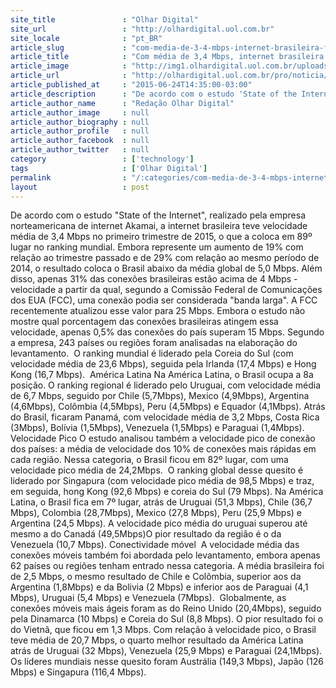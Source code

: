 ```yaml
---
site_title               : "Olhar Digital"
site_url                 : "http://olhardigital.uol.com.br"
site_locale              : "pt_BR"
article_slug             : "com-media-de-3-4-mbps-internet-brasileira-fica-em-89o-lugar-em-ranking"
article_title            : "Com média de 3,4 Mbps, internet brasileira fica em 89º lugar em ranking"
article_image            : "http://img1.olhardigital.uol.com.br/uploads/acervo_imagens/2015/06/20150624142816_660_420.jpg"
article_url              : "http://olhardigital.uol.com.br/pro/noticia/com-media-de-3-4-mbps-internet-brasileira-fica-em-89-lugar-em-ranking/49359"
article_published_at     : "2015-06-24T14:35:00-03:00"
article_description      : "De acordo com o estudo 'State of the Internet', realizado pela empresa norteamericana de internet Akamai, a internet brasileira teve velocidade média de 3,4 Mbps no primeiro trimestre de 2015, o que a coloca em 89º lugar no ranking mundial. Embora represente um aumento de 19% com relação ao trimestre passado e de 29% com relação ao mesmo período de 2014, o resultado coloca o Brasil abaixo da média global de 5,0 Mbps. Além disso, apenas 31% das conexões brasileiras estão acima de 4 Mbps - velocidade a partir da qual, segundo a Comissão Federal de Comunicações dos EUA (FCC), uma conexão podia ser considerada 'banda larga'. A FCC recentemente atualizou esse valor para 25 Mbps. Embora o estudo não mostre qual porcentagem das conexões brasileiras atingem essa velocidade, apenas 0,5% das conexões do país superam 15 Mbps. Segundo a empresa, 243 países ou regiões foram analisadas na elaboração do levantamento.  O ranking mundial é liderado pela Coreia do Sul (com velocidade média de 23,6 Mbps), seguida pela Irlanda (17,4 Mbps) e Hong Kong (16,7 Mbps).  América Latina Na América Latina, o Brasil ocupa a 8a posição. O ranking regional é liderado pelo Uruguai, com velocidade média de 6,7 Mbps, seguido por Chile (5,7Mbps), Mexico (4,9Mbps), Argentina (4,6Mbps), Colômbia (4,5Mbps), Peru (4,5Mbps) e Equador (4,1Mbps). Atrás do Brasil, ficaram Panamá, com velocidade média de 3,2 Mbps, Costa Rica (3Mbps), Bolívia (1,5Mbps), Venezuela (1,5Mbps) e Paraguai (1,4Mbps). Velocidade Pico O estudo analisou também a velocidade pico de conexão dos países: a média de velocidade dos 10% de conexões mais rápidas em cada região. Nessa categoria, o Brasil ficou em 82º lugar, com uma velocidade pico média de 24,2Mbps.  O ranking global desse quesito é liderado por Singapura (com velocidade pico média de 98,5 Mbps) e traz, em seguida, hong Kong (92,6 Mbps) e coreia do Sul (79 Mbps). Na América Latina, o Brasil fica em 7º lugar, atrás de Uruguai (51,3 Mbps), Chile (36,7 Mbps), Colombia (28,7Mbps), Mexico (27,8 Mbps), Peru (25,9 Mbps) e Argentina (24,5 Mbps). A velocidade pico média do uruguai superou até mesmo a do Canadá (49,5Mbps)O pior resultado da região é o da Venezuela (10,7 Mbps). Conectividade móvel  A velocidade média das conexões móveis também foi abordada pelo levantamento, embora apenas 62 países ou regiões tenham entrado nessa categoria. A média brasileira foi de 2,5 Mbps, o mesmo resultado de Chile e Colômbia, superior aos da Argentina (1,8Mbps) e da Bolivia (2 Mbps) e inferior aos de Paraguai (4,1 Mbps), Uruguai (5,4 Mbps) e Venezuela (7Mbps).  Globalmente, as conexões móveis mais ágeis foram as do Reino Unido (20,4Mbps), seguido pela Dinamarca (10 Mbps) e Coreia do Sul (8,8 Mbps). O pior resultado foi o do Vietnã, que ficou em 1,3 Mbps. Com relação à velocidade pico, o Brasil teve média de 20,7 Mbps, o quarto melhor resultado da América Latina atrás de Uruguai (32 Mbps), Venezuela (25,9 Mbps) e Paraguai (24,1Mbps). Os líderes mundiais nesse quesito foram Austrália (149,3 Mbps), Japão (126 Mbps) e Singapura (116,4 Mbps)."
article_author_name      : "Redação Olhar Digital"
article_author_image     : null
article_author_biography : null
article_author_profile   : null
article_author_facebook  : null
article_author_twitter   : null
category                 : ['technology']
tags                     : ['Olhar Digital']
permalink                : "/:categories/com-media-de-3-4-mbps-internet-brasileira-fica-em-89o-lugar-em-ranking/"
layout                   : post
---
```


De acordo com o estudo "State of the Internet", realizado pela empresa norteamericana de internet Akamai, a internet brasileira teve velocidade média de 3,4 Mbps no primeiro trimestre de 2015, o que a coloca em 89º lugar no ranking mundial. Embora represente um aumento de 19% com relação ao trimestre passado e de 29% com relação ao mesmo período de 2014, o resultado coloca o Brasil abaixo da média global de 5,0 Mbps. Além disso, apenas 31% das conexões brasileiras estão acima de 4 Mbps - velocidade a partir da qual, segundo a Comissão Federal de Comunicações dos EUA (FCC), uma conexão podia ser considerada "banda larga". A FCC recentemente atualizou esse valor para 25 Mbps. Embora o estudo não mostre qual porcentagem das conexões brasileiras atingem essa velocidade, apenas 0,5% das conexões do país superam 15 Mbps. Segundo a empresa, 243 países ou regiões foram analisadas na elaboração do levantamento.  O ranking mundial é liderado pela Coreia do Sul (com velocidade média de 23,6 Mbps), seguida pela Irlanda (17,4 Mbps) e Hong Kong (16,7 Mbps).  América Latina Na América Latina, o Brasil ocupa a 8a posição. O ranking regional é liderado pelo Uruguai, com velocidade média de 6,7 Mbps, seguido por Chile (5,7Mbps), Mexico (4,9Mbps), Argentina (4,6Mbps), Colômbia (4,5Mbps), Peru (4,5Mbps) e Equador (4,1Mbps). Atrás do Brasil, ficaram Panamá, com velocidade média de 3,2 Mbps, Costa Rica (3Mbps), Bolívia (1,5Mbps), Venezuela (1,5Mbps) e Paraguai (1,4Mbps). Velocidade Pico O estudo analisou também a velocidade pico de conexão dos países: a média de velocidade dos 10% de conexões mais rápidas em cada região. Nessa categoria, o Brasil ficou em 82º lugar, com uma velocidade pico média de 24,2Mbps.  O ranking global desse quesito é liderado por Singapura (com velocidade pico média de 98,5 Mbps) e traz, em seguida, hong Kong (92,6 Mbps) e coreia do Sul (79 Mbps). Na América Latina, o Brasil fica em 7º lugar, atrás de Uruguai (51,3 Mbps), Chile (36,7 Mbps), Colombia (28,7Mbps), Mexico (27,8 Mbps), Peru (25,9 Mbps) e Argentina (24,5 Mbps). A velocidade pico média do uruguai superou até mesmo a do Canadá (49,5Mbps)O pior resultado da região é o da Venezuela (10,7 Mbps). Conectividade móvel  A velocidade média das conexões móveis também foi abordada pelo levantamento, embora apenas 62 países ou regiões tenham entrado nessa categoria. A média brasileira foi de 2,5 Mbps, o mesmo resultado de Chile e Colômbia, superior aos da Argentina (1,8Mbps) e da Bolivia (2 Mbps) e inferior aos de Paraguai (4,1 Mbps), Uruguai (5,4 Mbps) e Venezuela (7Mbps).  Globalmente, as conexões móveis mais ágeis foram as do Reino Unido (20,4Mbps), seguido pela Dinamarca (10 Mbps) e Coreia do Sul (8,8 Mbps). O pior resultado foi o do Vietnã, que ficou em 1,3 Mbps. Com relação à velocidade pico, o Brasil teve média de 20,7 Mbps, o quarto melhor resultado da América Latina atrás de Uruguai (32 Mbps), Venezuela (25,9 Mbps) e Paraguai (24,1Mbps). Os líderes mundiais nesse quesito foram Austrália (149,3 Mbps), Japão (126 Mbps) e Singapura (116,4 Mbps).
